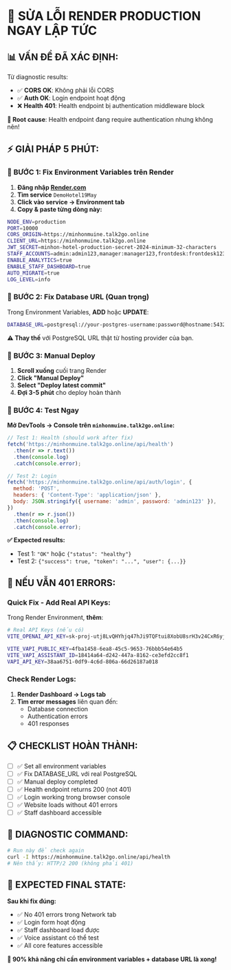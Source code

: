 # 🎯 SỬA LỖI RENDER PRODUCTION NGAY LẬP TỨC

## 📊 **VẤN ĐỀ ĐÃ XÁC ĐỊNH:**

Từ diagnostic results:

- ✅ **CORS OK**: Không phải lỗi CORS
- ✅ **Auth OK**: Login endpoint hoạt động
- ❌ **Health 401**: Health endpoint bị authentication middleware block

**🎯 Root cause**: Health endpoint đang require authentication nhưng không nên!

## ⚡ **GIẢI PHÁP 5 PHÚT:**

### 🎯 **BƯỚC 1: Fix Environment Variables trên Render**

1. **Đăng nhập [Render.com](https://render.com)**
2. **Tìm service** `DemoHotel19May`
3. **Click vào service → Environment tab**
4. **Copy & paste từng dòng này:**

```bash
NODE_ENV=production
PORT=10000
CORS_ORIGIN=https://minhonmuine.talk2go.online
CLIENT_URL=https://minhonmuine.talk2go.online
JWT_SECRET=minhon-hotel-production-secret-2024-minimum-32-characters
STAFF_ACCOUNTS=admin:admin123,manager:manager123,frontdesk:frontdesk123
ENABLE_ANALYTICS=true
ENABLE_STAFF_DASHBOARD=true
AUTO_MIGRATE=true
LOG_LEVEL=info
```

### 🎯 **BƯỚC 2: Fix Database URL (Quan trọng)**

Trong Environment Variables, **ADD** hoặc **UPDATE**:

```bash
DATABASE_URL=postgresql://your-postgres-username:password@hostname:5432/database_name
```

**⚠️ Thay thế** với PostgreSQL URL thật từ hosting provider của bạn.

### 🎯 **BƯỚC 3: Manual Deploy**

1. **Scroll xuống** cuối trang Render
2. **Click "Manual Deploy"**
3. **Select "Deploy latest commit"**
4. **Đợi 3-5 phút** cho deploy hoàn thành

### 🎯 **BƯỚC 4: Test Ngay**

**Mở DevTools → Console trên `minhonmuine.talk2go.online`:**

```javascript
// Test 1: Health (should work after fix)
fetch('https://minhonmuine.talk2go.online/api/health')
  .then(r => r.text())
  .then(console.log)
  .catch(console.error);

// Test 2: Login
fetch('https://minhonmuine.talk2go.online/api/auth/login', {
  method: 'POST',
  headers: { 'Content-Type': 'application/json' },
  body: JSON.stringify({ username: 'admin', password: 'admin123' }),
})
  .then(r => r.json())
  .then(console.log)
  .catch(console.error);
```

**✅ Expected results:**

- Test 1: `"OK"` hoặc `{"status": "healthy"}`
- Test 2: `{"success": true, "token": "...", "user": {...}}`

## 🔧 **NẾU VẪN 401 ERRORS:**

### **Quick Fix - Add Real API Keys:**

Trong Render Environment, **thêm**:

```bash
# Real API Keys (nếu có)
VITE_OPENAI_API_KEY=sk-proj-utj8LvQHYhjq47hJi9TQFtui8XobU8srH3v24CxR6yjuT7CkeBZI4apLMwL-bahkdHaDMS6sv1ET3BlbkPJotkhYLSQYE_pkskPM892ZnwmrelVKo8oPBna301qwsH3evMd0K_LuHx65nH0ct4HRm

VITE_VAPI_PUBLIC_KEY=4fba1458-6ea8-45c5-9653-76bbb54e64b5
VITE_VAPI_ASSISTANT_ID=18414a64-d242-447a-8162-ce3efd2cc8f1
VAPI_API_KEY=38aa6751-0df9-4c6d-806a-66d26187a018
```

### **Check Render Logs:**

1. **Render Dashboard → Logs tab**
2. **Tìm error messages** liên quan đến:
   - Database connection
   - Authentication errors
   - 401 responses

## 📋 **CHECKLIST HOÀN THÀNH:**

- [ ] ✅ Set all environment variables
- [ ] ✅ Fix DATABASE_URL với real PostgreSQL
- [ ] ✅ Manual deploy completed
- [ ] ✅ Health endpoint returns 200 (not 401)
- [ ] ✅ Login working trong browser console
- [ ] ✅ Website loads without 401 errors
- [ ] ✅ Staff dashboard accessible

## 🎯 **DIAGNOSTIC COMMAND:**

```bash
# Run này để check again
curl -I https://minhonmuine.talk2go.online/api/health
# Nên thấy: HTTP/2 200 (không phải 401)
```

## 🚀 **EXPECTED FINAL STATE:**

**Sau khi fix đúng:**

- ✅ No 401 errors trong Network tab
- ✅ Login form hoạt động
- ✅ Staff dashboard load được
- ✅ Voice assistant có thể test
- ✅ All core features accessible

**🎯 90% khả năng chỉ cần environment variables + database URL là xong!**
